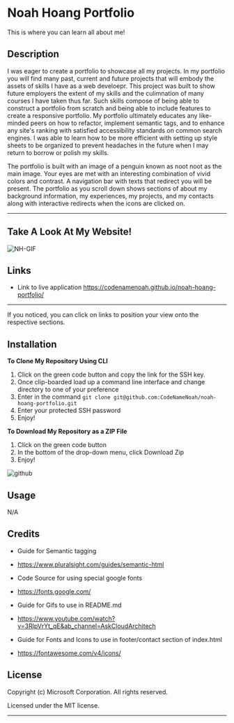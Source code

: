 # Noah Hoang Portfolio

This is where you can learn all about me!

## Description

I was eager to create a portfolio to showcase all my projects. In my portfolio you will find many past, current and future projects that will embody the assets of skills I have as a web develoepr.
This project was built to show future employers the extent of my skills and the culimnation of many courses I have taken thus far. Such skills compose of being able to construct a portfolio from scratch and being able to include features to create a responsive portfolio.
My portfolio ultimately educates any like-minded peers on how to refactor, implement semantic tags, and to enhance any site's ranking with satisfied accessibility standards on common search engines.
I was able to learn how to be more efficient with setting up style sheets to be organized to prevent headaches in the future when I may return to borrow or polish my skills.

The portfolio is built with an image of a penguin known as noot noot as the main image. Your eyes are met with an interesting combination of vivid colors and contrast. A navigation bar with texts that redirect you will be present. The portfolio as you scroll down shows sections of about my background information, my experiences, my projects, and my contacts along with interactive redirects when the icons are clicked on.

---

## Take A Look At My Website!

![NH-GIF](https://user-images.githubusercontent.com/127361736/227891070-588ea50e-bed7-43a7-b4a1-cedb28269d3d.gif)

## Links

- Link to live application https://codenamenoah.github.io/noah-hoang-portfolio/

---

If you noticed, you can click on links to position your view onto the respective sections.

## Installation

**To Clone My Repository Using CLI**

1. Click on the green code button and copy the link for the SSH key.
2. Once clip-boarded load up a command line interface and change directory to one of your preference
3. Enter in the command `git clone git@github.com:CodeNameNoah/noah-hoang-portfolio.git`
4. Enter your protected SSH password
5. Enjoy!

**To Download My Repository as a ZIP File**

1. Click on the green code button
2. In the bottom of the drop-down menu, click Download Zip
3. Enjoy!

![github](https://user-images.githubusercontent.com/127361736/227422005-d28a9020-e331-4098-976b-df9c1e545bb4.png)

## Usage

N/A

## Credits

- Guide for Semantic tagging

* https://www.pluralsight.com/guides/semantic-html

- Code Source for using special google fonts

* https://fonts.google.com/

- Guide for Gifs to use in README.md

* https://www.youtube.com/watch?v=3RlpVrYt_qE&ab_channel=AskCloudArchitech

- Guide for Fonts and Icons to use in footer/contact section of index.html

* https://fontawesome.com/v4/icons/

## License

Copyright (c) Microsoft Corporation. All rights reserved.

Licensed under the MIT license.

---
